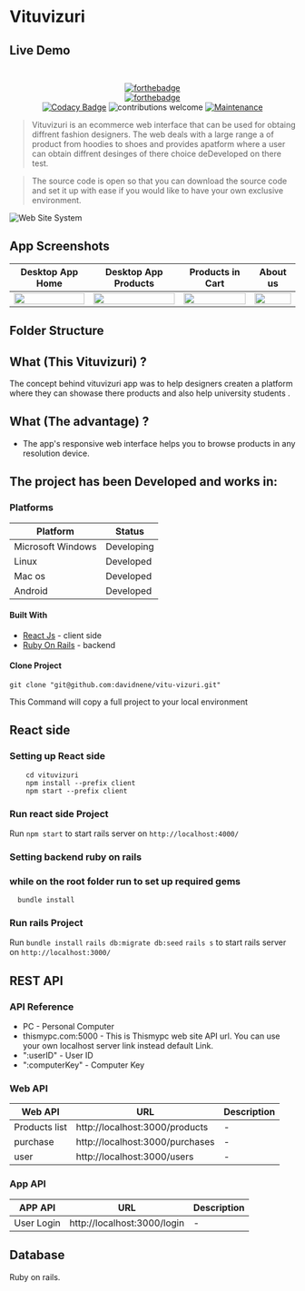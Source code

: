 # Vituvizuri

<div align="center">
    <a href="">
        <!-- <img src="https://drive.google.com/file/d/1BGg67LXzwpdSsh1XkjaySfHGARdfyxMj/view?usp=sharing"> -->
    </a>
</div>

## Live Demo

```shell
    
```

<div align="center">

[![forthebadge](https://forthebadge.com/images/badges/made-with-ruby.svg)]()
<br />
[![forthebadge](https://forthebadge.com/images/badges/made-with-javascript.svg)]()
<br />
[![Codacy Badge](https://api.codacy.com/project/badge/Grade/5b677e607def4466b8084eb76be4f0d7)]()
![contributions welcome](https://img.shields.io/badge/contributions-welcome-brightgreen.svg?style=flat) [![Maintenance](https://img.shields.io/badge/Maintained%3F-yes-green.svg)]()
</div>



> Vituvizuri is  an ecommerce  web interface that can be used for obtaing  diffrent fashion designers. The web deals with a large range a of product from hoodies to shoes and provides apatform where a user can obtain diffrent desinges of there choice deDeveloped on there test.

> The source code is open so that you can download the source code and set it up with ease if you would like to have your own exclusive environment.

![Web Site System](https://media.giphy.com/media/Qw4X3FPv7GxR0r3Lzvq/giphy.gif)

## App Screenshots

|                                                                                    Desktop App Home                                                                                  |                                                                                   Desktop App Products                                                                              |                                                                               Products in Cart                                                                                  |                                                                           About us                                                              |
| :--------------------------------------------------------------------------------------------------------------------------------------------------------------------------------------: | :----------------------------------------------------------------------------------------------------------------------------------------------------------------------------------: | :----------------------------------------------------------------------------------------------------------------------------------------------------------------------------------------: | :----------------------------------------------------------------------------------------------------------------------------------------------------------------------------------------: |
| <img src="https://images.unsplash.com/photo-1630750796085-5fa9d4dd2818?ixlib=rb-1.2.1&ixid=MnwxMjA3fDB8MHxzZWFyY2h8N3x8ZmFzaGlvbiUyMGVjb21tZXJjZXxlbnwwfHwwfHw%3D&auto=format&fit=crop&w=400&q=60" title="" width="100%" crossorigin> | <img src="https://images.unsplash.com/photo-1630750796085-5fa9d4dd2818?ixlib=rb-1.2.1&ixid=MnwxMjA3fDB8MHxzZWFyY2h8N3x8ZmFzaGlvbiUyMGVjb21tZXJjZXxlbnwwfHwwfHw%3D&auto=format&fit=crop&w=400&q=60" title="" width="100%" crossorigin> | <img src="https://images.unsplash.com/photo-1630750796085-5fa9d4dd2818?ixlib=rb-1.2.1&ixid=MnwxMjA3fDB8MHxzZWFyY2h8N3x8ZmFzaGlvbiUyMGVjb21tZXJjZXxlbnwwfHwwfHw%3D&auto=format&fit=crop&w=400&q=60" title="" width="100%" crossorigin> | <img src="https://images.unsplash.com/photo-1630750796085-5fa9d4dd2818?ixlib=rb-1.2.1&ixid=MnwxMjA3fDB8MHxzZWFyY2h8N3x8ZmFzaGlvbiUyMGVjb21tZXJjZXxlbnwwfHwwfHw%3D&auto=format&fit=crop&w=400&q=60" title="" width="100%" crossorigin> |


## Folder Structure



## What (This Vituvizuri) ?

The concept behind vituvizuri app was to help designers createn a platform 
where they can showase there products and also help university students  .


## What (The advantage) ?

- The app's responsive web interface helps you to browse products  in any resolution device.

## The project has been Developed and works in: 

### Platforms

| Platform          | Status     |
| ----------------- | ---------- |
| Microsoft Windows | Developing |
| Linux             | Developed  |
| Mac os            | Developed  |
| Android           | Developed  |


#### Built With

- [React Js](https://reactjs.org) - client side
- [Ruby On Rails](https://rubyonrails.org) - backend

#### Clone Project

```shell
git clone "git@github.com:davidnene/vitu-vizuri.git"
```

This Command will copy a full project to your local environment

## React side

### Setting up React side


```shell
    cd vituvizuri
    npm install --prefix client
    npm start --prefix client
```

### Run react side Project

Run `npm start` to start rails server on `http://localhost:4000/`

### Setting backend  ruby on rails

### while on the root folder run to set up required gems

```shell
  bundle install
```
### Run rails Project

Run 
`bundle install`
`rails db:migrate db:seed`
`rails s` 
to start rails server on `http://localhost:3000/`


## REST API

### API Reference

- PC - Personal Computer
- thismypc.com:5000 - This is Thismypc web site API url. You can use your own localhost server link instead default Link.
- ":userID" - User ID
- ":computerKey" - Computer Key

### Web API

| Web API                      | URL                                                 | Description |
| ---------------------------- | ----------------------------------------------------| ----------- |
| Products list                | http://localhost:3000/products                      | -           |
| purchase                     | http://localhost:3000/purchases                     | -           |
| user                         | http://localhost:3000/users                         | -           |
### App API

| APP API             | URL                                        | Description |
| ------------------- | ------------------------------------------ | ----------- |
| User Login          | http://localhost:3000/login                | -           |

## Database
Ruby on rails.